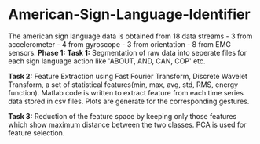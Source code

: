 # American-Sign-Language-Identifier

The american sign language data is obtained from 18 data streams - 3 from accelerometer - 4 from gyroscope - 3 from orientation - 8 from EMG sensors.
**Phase 1:**
**Task 1:**
  Segmentation of raw data into seperate files for each sign language action like 'ABOUT, AND, CAN, COP' etc. 

**Task 2:**
  Feature Extraction using Fast Fourier Transform, Discrete Wavelet Transform, a set of statistical features(min, max, avg, std, RMS, energy function). Matlab code is written to extract feature from each time series data stored in csv files. Plots are generate for the corresponding gestures.

**Task 3:**
  Reduction of the feature space by keeping only those features which show maximum distance between the two classes. PCA is used for feature selection. 

